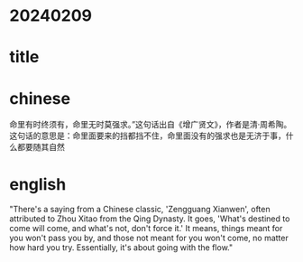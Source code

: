 # 20240209

# title 

# chinese 
命里有时终须有，命里无时莫强求。”这句话出自《增广贤文》，作者是清·周希陶。这句话的意思是：命里面要来的挡都挡不住，命里面没有的强求也是无济于事，什么都要随其自然
# english
"There's a saying from a Chinese classic, 'Zengguang Xianwen', often attributed to Zhou Xitao from the Qing Dynasty. It goes, 'What's destined to come will come, and what's not, don't force it.' It means, things meant for you won't pass you by, and those not meant for you won't come, no matter how hard you try. Essentially, it's about going with the flow."
